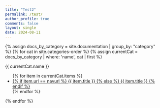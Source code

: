 ```yaml
---
title: "Test2"
permalink: /test/
author_profile: true
comments: false
layout: single
date: 2024-08-11
---
```


<!-- {% assign entries_layout = page.entries_layout | default: 'list' %}
{% capture written_label %}'None'{% endcapture %}

{% for collection in site.collections %}
  {% unless collection.output == false or collection.label == "posts" %}
    <section class="taxonomy__section">
      {% capture label %}{{ collection.label }}{% endcapture %}
      {% if label != written_label %}
        <h2 id="{{ label | slugify }}" class="archive__subtitle">{{ label }}</h2>
        {% capture written_label %}{{ label }}{% endcapture %}
      {% endif %}
      <div class="entries-{{ entries_layout }}">
        {% for post in collection.docs %}
          {% include archive-single.html type=entries_layout %}
        {% endfor %}
      </div>
      <a href="#page-title" class="back-to-top">{{ site.data.ui-text[site.locale].back_to_top | default: 'Back to Top' }} &uarr;</a>
    </section>
  {% endunless %}
{% endfor %} -->

{% assign docs_by_category = site.documentation | group_by: "category" %}
{% for cat in site.categories-order %}
  {% assign currentCat = docs_by_category | where: 'name', cat | first %}
  <div class="category_wrapper">
    <div class="category">{{ currentCat.name }}</div>
    <ul>
    {% for item in currentCat.items %}
      <li class="collapsed">
        <a href="{{ site.baseurl }}{{ item.url }}">
        {% if item.url == navurl %}
          <u>{{ item.title }}</u>
        {% else %}
          {{ item.title }}
        {% endif %}
        </a>
      </li>
    {% endfor %}
    </ul>
  </div>
{% endfor %}